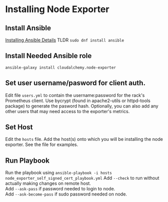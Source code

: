 # Installing Node Exporter

## Install Ansible
[Installing Ansible Details](https://docs.ansible.com/ansible/latest/installation_guide/intro_installation.html)
TLDR `sudo dnf install ansible`

## Install Needed Ansible role
`ansible-galaxy install cloudalchemy.node-exporter`

## Set user username/pasword for client auth.

Edit file `users.yml` to contain the username:password for the rack's Prometheus client. 
Use bycrypt (found in apache2-utils or httpd-tools package) to generate the pasword hash. 
Optionally, you can also add any other users that may need access to the exporter's metrics. 

## Set Host
Edit the `hosts` file. Add the host(s) onto which  you will be installing the node exporter. See the file for examples.

## Run Playbook
Run the playbook using `ansible-playbook -i hosts node_exporter_self_signed_cert_playbook.yml`
Add `--check` to run without actually making changes on remote host.  
Add `--ask-pass` if password needed to login to node.  
Add `--ask-become-pass` if sudo password needed on node.  



